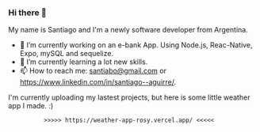 ### Hi there 👋
 My name is Santiago and I'm a newly software developer from Argentina. 

- 🔭 I’m currently working on an e-bank App. Using Node.js, Reac-Native, Expo, mySQL and sequelize.
- 🌱 I’m currently learning a lot new skills. 
- 📫 How to reach me: santiabo@gmail.com or https://www.linkedin.com/in/santiago--aguirre/.

I'm currently uploading my lastest projects, but here is some little weather app I made. :)
              
              >>>>> https://weather-app-rosy.vercel.app/ <<<<<


